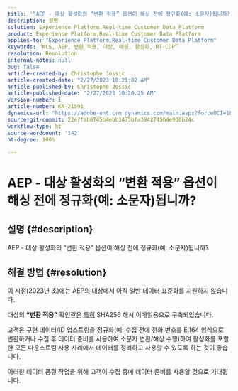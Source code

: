 ```yaml
---
title: '“AEP - 대상 활성화의 “변환 적용” 옵션이 해싱 전에 정규화(예: 소문자)됩니까?”'
description: 설명
solution: Experience Platform,Real-time Customer Data Platform
product: Experience Platform,Real-time Customer Data Platform
applies-to: "Experience Platform,Real-time Customer Data Platform"
keywords: “KCS, AEP, 변환 적용, 대상, 매핑, 활성화, RT-CDP”
resolution: Resolution
internal-notes: null
bug: false
article-created-by: Christophe Jossic
article-created-date: "2/27/2023 10:21:02 AM"
article-published-by: Christophe Jossic
article-published-date: "2/27/2023 10:26:25 AM"
version-number: 1
article-number: KA-21591
dynamics-url: "https://adobe-ent.crm.dynamics.com/main.aspx?forceUCI=1&pagetype=entityrecord&etn=knowledgearticle&id=aac6106d-88b6-ed11-83fe-6045bd006a22"
source-git-commit: 22e7fab8745b4ebb3475bfa394274564e936b24c
workflow-type: ht
source-wordcount: '142'
ht-degree: 100%

---
```


# AEP - 대상 활성화의 “변환 적용” 옵션이 해싱 전에 정규화(예: 소문자)됩니까?

## 설명 {#description}

AEP - 대상 활성화의 “변환 적용” 옵션이 해싱 전에 정규화(예: 소문자)됩니까?

## 해결 방법 {#resolution}


이 시점(2023년 초)에는 AEP의 대상에서 아직 일반 데이터 표준화를 지원하지 않습니다.

대상의 <b>“변환 적용”</b> 확인란은 <u>특히</u> SHA256 해시 이메일용으로 구축되었습니다.

고객은 구현 데이터/ID 업스트림을 정규화(예: 수집 전에 전화 번호를 E.164 형식으로 변환하거나 수집 후 데이터 준비를 사용하여 소문자 변환/해싱 수행)하여 활성화를 포함한 모든 다운스트림 사용 사례에서 데이터를 정리하고 사용할 수 있도록 하는 것이 좋습니다.

이러한 데이터 품질 작업을 위해 고객이 수집 중에 데이터 준비를 사용할 것으로 기대됩니다.




